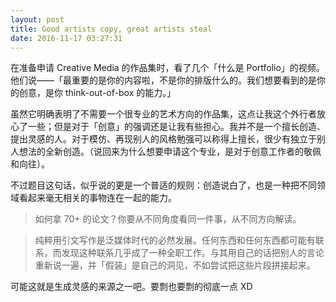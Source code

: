 ```yaml
---
layout: post
title: Good artists copy, great artists steal
date: 2016-11-17 03:27:31
---
```


在准备申请 Creative Media 的作品集时，看了几个「什么是 Portfolio」的视频。他们说——「最重要的是你的内容啦，不是你的排版什么的。我们想要看到的是你的创意，是你 think-out-of-box 的能力。」

虽然它明确表明了不需要一个很专业的艺术方向的作品集，这点让我这个外行者放心了一些；但是对于「创意」的强调还是让我有些担心。我并不是一个擅长创造、提出灵感的人。对于模仿、再现别人的风格勉强可以称得上擅长，很少有独立于别人想法的全新创造。（说回来为什么想要申请这个专业，是对于创意工作者的敬佩和向往）。

不过题目这句话，似乎说的更是一个普适的规则：创造说白了，也是一种把不同领域看起来毫无相关的事物连在一起的能力。

> 如何拿 70+ 的论文？你要从不同角度看同一件事，从不同方向解读。

> 纯粹用引文写作是泛媒体时代的必然发展。任何东西和任何东西都可能有联系，而发现这种联系几乎成了一种全职工作。与其用自己的话把别人的言论重新说一遍，并「假装」是自己的洞见，不如尝试把这些片段拼接起来。

可能这就是生成灵感的来源之一吧。要剽也要剽的彻底一点 XD